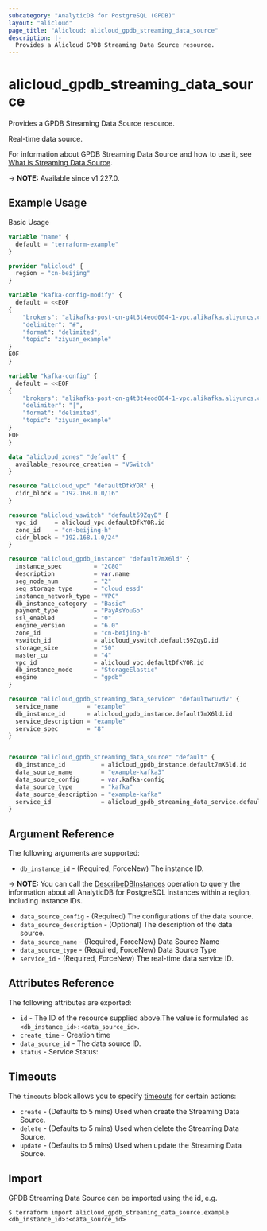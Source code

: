 ```yaml
---
subcategory: "AnalyticDB for PostgreSQL (GPDB)"
layout: "alicloud"
page_title: "Alicloud: alicloud_gpdb_streaming_data_source"
description: |-
  Provides a Alicloud GPDB Streaming Data Source resource.
---
```


# alicloud_gpdb_streaming_data_source

Provides a GPDB Streaming Data Source resource.

Real-time data source.

For information about GPDB Streaming Data Source and how to use it, see [What is Streaming Data Source](https://www.alibabacloud.com/help/en/).

-> **NOTE:** Available since v1.227.0.

## Example Usage

Basic Usage

```terraform
variable "name" {
  default = "terraform-example"
}

provider "alicloud" {
  region = "cn-beijing"
}

variable "kafka-config-modify" {
  default = <<EOF
{
    "brokers": "alikafka-post-cn-g4t3t4eod004-1-vpc.alikafka.aliyuncs.com:9092,alikafka-post-cn-g4t3t4eod004-2-vpc.alikafka.aliyuncs.com:9092,alikafka-post-cn-g4t3t4eod004-3-vpc.alikafka.aliyuncs.com:9092",
    "delimiter": "#",
    "format": "delimited",
    "topic": "ziyuan_example"
}
EOF
}

variable "kafka-config" {
  default = <<EOF
{
    "brokers": "alikafka-post-cn-g4t3t4eod004-1-vpc.alikafka.aliyuncs.com:9092,alikafka-post-cn-g4t3t4eod004-2-vpc.alikafka.aliyuncs.com:9092,alikafka-post-cn-g4t3t4eod004-3-vpc.alikafka.aliyuncs.com:9092",
    "delimiter": "|",
    "format": "delimited",
    "topic": "ziyuan_example"
}
EOF
}

data "alicloud_zones" "default" {
  available_resource_creation = "VSwitch"
}

resource "alicloud_vpc" "defaultDfkYOR" {
  cidr_block = "192.168.0.0/16"
}

resource "alicloud_vswitch" "default59ZqyD" {
  vpc_id     = alicloud_vpc.defaultDfkYOR.id
  zone_id    = "cn-beijing-h"
  cidr_block = "192.168.1.0/24"
}

resource "alicloud_gpdb_instance" "default7mX6ld" {
  instance_spec         = "2C8G"
  description           = var.name
  seg_node_num          = "2"
  seg_storage_type      = "cloud_essd"
  instance_network_type = "VPC"
  db_instance_category  = "Basic"
  payment_type          = "PayAsYouGo"
  ssl_enabled           = "0"
  engine_version        = "6.0"
  zone_id               = "cn-beijing-h"
  vswitch_id            = alicloud_vswitch.default59ZqyD.id
  storage_size          = "50"
  master_cu             = "4"
  vpc_id                = alicloud_vpc.defaultDfkYOR.id
  db_instance_mode      = "StorageElastic"
  engine                = "gpdb"
}

resource "alicloud_gpdb_streaming_data_service" "defaultwruvdv" {
  service_name        = "example"
  db_instance_id      = alicloud_gpdb_instance.default7mX6ld.id
  service_description = "example"
  service_spec        = "8"
}


resource "alicloud_gpdb_streaming_data_source" "default" {
  db_instance_id          = alicloud_gpdb_instance.default7mX6ld.id
  data_source_name        = "example-kafka3"
  data_source_config      = var.kafka-config
  data_source_type        = "kafka"
  data_source_description = "example-kafka"
  service_id              = alicloud_gpdb_streaming_data_service.defaultwruvdv.service_id
}
```

## Argument Reference

The following arguments are supported:
* `db_instance_id` - (Required, ForceNew) The instance ID.

-> **NOTE:**   You can call the [DescribeDBInstances](https://www.alibabacloud.com/help/en/doc-detail/196830.html) operation to query the information about all AnalyticDB for PostgreSQL instances within a region, including instance IDs.

* `data_source_config` - (Required) The configurations of the data source. 
* `data_source_description` - (Optional) The description of the data source. 
* `data_source_name` - (Required, ForceNew) Data Source Name
* `data_source_type` - (Required, ForceNew) Data Source Type
* `service_id` - (Required, ForceNew) The real-time data service ID. 

## Attributes Reference

The following attributes are exported:
* `id` - The ID of the resource supplied above.The value is formulated as `<db_instance_id>:<data_source_id>`.
* `create_time` - Creation time
* `data_source_id` - The data source ID. 
* `status` - Service Status:

## Timeouts

The `timeouts` block allows you to specify [timeouts](https://www.terraform.io/docs/configuration-0-11/resources.html#timeouts) for certain actions:
* `create` - (Defaults to 5 mins) Used when create the Streaming Data Source.
* `delete` - (Defaults to 5 mins) Used when delete the Streaming Data Source.
* `update` - (Defaults to 5 mins) Used when update the Streaming Data Source.

## Import

GPDB Streaming Data Source can be imported using the id, e.g.

```shell
$ terraform import alicloud_gpdb_streaming_data_source.example <db_instance_id>:<data_source_id>
```